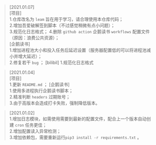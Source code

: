 >[2021.01.07]  
[项目]  
1.仓库改名为 `leam` 旨在用于学习，请合理使用本仓库代码；  
2.增加吾爱破解签到脚本（不过感觉稍微有点小问题）；    
3.规范化日志格式； 
4.删除 `github action` 企鹅读书 `workflows` 配置文件（原因：浪费公共资源）；   
[企鹅读书]  
1.增加进程池大小和投入任务后延迟设置（服务器配置低的可以将进程池减小并增大延迟）；  
2.修复若干 `bug` ；
[bilibil]
1.规范化日志格式

>[2021.01.04]  
[项目]   
1.更新 `README.md` ；
[企鹅读书]  
1.使用多进程执行企鹅读书脚本；  
2.精准判断 `headers` 过期账号；  
3.由于高版本会造成打卡失败，强制降低版本。    

>[2021.01.02]  
1.增加日志模块，如需使用需要到最新的配置文件，配合上一个版本自动创建 `cron` 任务更佳；  
2.增加配置读入异常检测；  
3.增加依赖包，需要重新运行`pip3 install -r requirements.txt` 。  